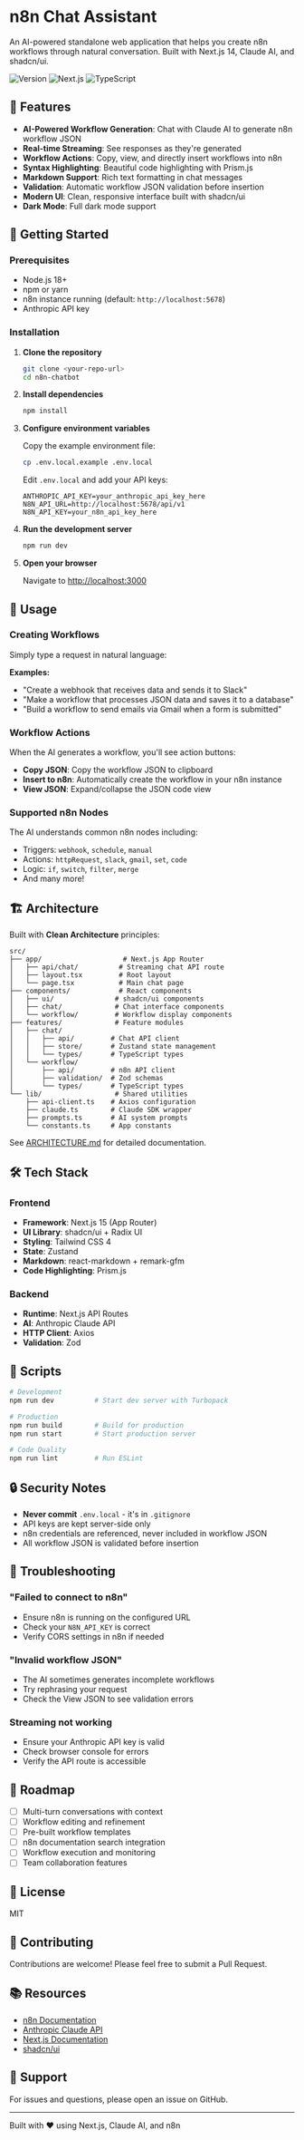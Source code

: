 # n8n Chat Assistant

An AI-powered standalone web application that helps you create n8n workflows through natural conversation. Built with Next.js 14, Claude AI, and shadcn/ui.

![Version](https://img.shields.io/badge/version-0.1.0-blue)
![Next.js](https://img.shields.io/badge/Next.js-15.5-black)
![TypeScript](https://img.shields.io/badge/TypeScript-5-blue)

## 🌟 Features

- **AI-Powered Workflow Generation**: Chat with Claude AI to generate n8n workflow JSON
- **Real-time Streaming**: See responses as they're generated
- **Workflow Actions**: Copy, view, and directly insert workflows into n8n
- **Syntax Highlighting**: Beautiful code highlighting with Prism.js
- **Markdown Support**: Rich text formatting in chat messages
- **Validation**: Automatic workflow JSON validation before insertion
- **Modern UI**: Clean, responsive interface built with shadcn/ui
- **Dark Mode**: Full dark mode support

## 🚀 Getting Started

### Prerequisites

- Node.js 18+ 
- npm or yarn
- n8n instance running (default: `http://localhost:5678`)
- Anthropic API key

### Installation

1. **Clone the repository**
   ```bash
   git clone <your-repo-url>
   cd n8n-chatbot
   ```

2. **Install dependencies**
   ```bash
   npm install
   ```

3. **Configure environment variables**
   
   Copy the example environment file:
   ```bash
   cp .env.local.example .env.local
   ```

   Edit `.env.local` and add your API keys:
   ```env
   ANTHROPIC_API_KEY=your_anthropic_api_key_here
   N8N_API_URL=http://localhost:5678/api/v1
   N8N_API_KEY=your_n8n_api_key_here
   ```

4. **Run the development server**
   ```bash
   npm run dev
   ```

5. **Open your browser**
   
   Navigate to [http://localhost:3000](http://localhost:3000)

## 📖 Usage

### Creating Workflows

Simply type a request in natural language:

**Examples:**
- "Create a webhook that receives data and sends it to Slack"
- "Make a workflow that processes JSON data and saves it to a database"
- "Build a workflow to send emails via Gmail when a form is submitted"

### Workflow Actions

When the AI generates a workflow, you'll see action buttons:

- **Copy JSON**: Copy the workflow JSON to clipboard
- **Insert to n8n**: Automatically create the workflow in your n8n instance
- **View JSON**: Expand/collapse the JSON code view

### Supported n8n Nodes

The AI understands common n8n nodes including:
- Triggers: `webhook`, `schedule`, `manual`
- Actions: `httpRequest`, `slack`, `gmail`, `set`, `code`
- Logic: `if`, `switch`, `filter`, `merge`
- And many more!

## 🏗️ Architecture

Built with **Clean Architecture** principles:

```
src/
├── app/                    # Next.js App Router
│   ├── api/chat/          # Streaming chat API route
│   ├── layout.tsx         # Root layout
│   └── page.tsx           # Main chat page
├── components/            # React components
│   ├── ui/               # shadcn/ui components
│   ├── chat/             # Chat interface components
│   └── workflow/         # Workflow display components
├── features/             # Feature modules
│   ├── chat/
│   │   ├── api/         # Chat API client
│   │   ├── store/       # Zustand state management
│   │   └── types/       # TypeScript types
│   └── workflow/
│       ├── api/         # n8n API client
│       ├── validation/  # Zod schemas
│       └── types/       # TypeScript types
└── lib/                  # Shared utilities
    ├── api-client.ts    # Axios configuration
    ├── claude.ts        # Claude SDK wrapper
    ├── prompts.ts       # AI system prompts
    └── constants.ts     # App constants
```

See [ARCHITECTURE.md](./ARCHITECTURE.md) for detailed documentation.

## 🛠️ Tech Stack

### Frontend
- **Framework**: Next.js 15 (App Router)
- **UI Library**: shadcn/ui + Radix UI
- **Styling**: Tailwind CSS 4
- **State**: Zustand
- **Markdown**: react-markdown + remark-gfm
- **Code Highlighting**: Prism.js

### Backend
- **Runtime**: Next.js API Routes
- **AI**: Anthropic Claude API
- **HTTP Client**: Axios
- **Validation**: Zod

## 📝 Scripts

```bash
# Development
npm run dev          # Start dev server with Turbopack

# Production
npm run build        # Build for production
npm run start        # Start production server

# Code Quality
npm run lint         # Run ESLint
```

## 🔒 Security Notes

- **Never commit** `.env.local` - it's in `.gitignore`
- API keys are kept server-side only
- n8n credentials are referenced, never included in workflow JSON
- All workflow JSON is validated before insertion

## 🐛 Troubleshooting

### "Failed to connect to n8n"
- Ensure n8n is running on the configured URL
- Check your `N8N_API_KEY` is correct
- Verify CORS settings in n8n if needed

### "Invalid workflow JSON"
- The AI sometimes generates incomplete workflows
- Try rephrasing your request
- Check the View JSON to see validation errors

### Streaming not working
- Ensure your Anthropic API key is valid
- Check browser console for errors
- Verify the API route is accessible

## 🚧 Roadmap

- [ ] Multi-turn conversations with context
- [ ] Workflow editing and refinement
- [ ] Pre-built workflow templates
- [ ] n8n documentation search integration
- [ ] Workflow execution and monitoring
- [ ] Team collaboration features

## 📄 License

MIT

## 🤝 Contributing

Contributions are welcome! Please feel free to submit a Pull Request.

## 📚 Resources

- [n8n Documentation](https://docs.n8n.io/)
- [Anthropic Claude API](https://docs.anthropic.com/)
- [Next.js Documentation](https://nextjs.org/docs)
- [shadcn/ui](https://ui.shadcn.com/)

## 💬 Support

For issues and questions, please open an issue on GitHub.

---

Built with ❤️ using Next.js, Claude AI, and n8n